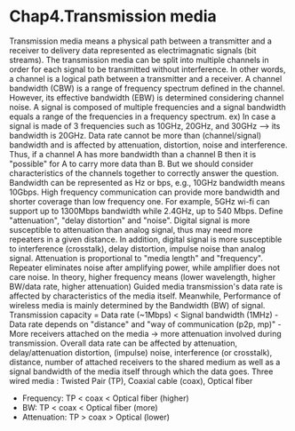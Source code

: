 # Chap4.Transmission media


Transmission media means a physical path between a transmitter and a receiver to delivery data represented as electrimagnatic signals (bit streams).
The transmission media can be split into multiple channels in order for each signal to be transmitted without interference. In other words, a channel is a logical path between a transmitter and a receiver.
A channel bandwidth (CBW) is a range of frequency spectrum defined in the channel. However, its effective bandwidth (EBW) is determined considering channel noise. 
A signal is composed of multiple frequencies and a signal bandwidth equals a range of the frequencies in a frequency spectrum. ex) In case a signal is made of 3 frequencies such as 10GHz, 20GHz, and 30GHz --> its bandwidth is 20GHz.
Data rate cannot be more than (channel/signal) bandwidth and is affected by attenuation, distortion, noise and interference. Thus, if a channel A has more bandwidth than a channel B then it is "possible" for A to carry more data than B. But we should consider characteristics of the channels together to correctly answer the question.
Bandwidth can be represented as Hz or bps, e.g., 10GHz bandwidth means 10Gbps.
High frequency communication can provide more bandwidth and shorter coverage than low frequency one. For example, 5GHz wi-fi can support up to 1300Mbps bandwidth while 2.4GHz, up to 540 Mbps.
Define "attenuation", "delay distortion" and "noise".
Digital signal is more susceptible to attenuation than analog signal, thus may need more repeaters in a given distance. In addition, digital signal is more susceptible to interference (crosstalk), delay distortion, impulse noise than analog signal.
Attenuation is proportional to "media length" and "frequency".
Repeater eliminates noise after amplifying power, while amplifier does not care noise.
In theory, higher frequency means (lower wavelength, higher BW/data rate, higher attenuation)
Guided media transmission's data rate is affected by characteristics of the media itself. Meanwhile, Performance of wireless media is mainly determined by the Bandwidth (BW) of signal.
Transmission capacity = Data rate (~1Mbps) < Signal bandwidth (1MHz)
    - Data rate depends on "distance" and "way of communication (p2p, mp)"
    - More receivers attached on the media -> more attenuation involved during transmission.
Overall data rate can be affected by attenuation, delay/attenuation distortion, (impulse) noise, interference (or crosstalk), distance, number of attached receivers to the shared medium as well as a signal bandwidth of the media itself through which the data goes.
Three wired media : Twisted Pair (TP), Coaxial cable (coax), Optical fiber
   - Frequency: TP < coax < Optical fiber (higher)
   - BW: TP < coax < Optical fiber (more)
   - Attenuation: TP > coax > Optical (lower)   
